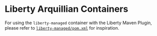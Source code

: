 # Liberty Arquillian Containers

For using the `liberty-managed` container with the Liberty Maven Plugin,
please refer to [`liberty-managed/pom.xml`](https://github.com/OpenLiberty/liberty-arquillian/blob/master/liberty-managed/pom.xml) for inspiration.
